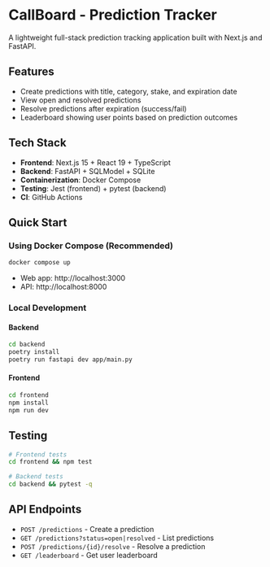 # CallBoard - Prediction Tracker

A lightweight full-stack prediction tracking application built with Next.js and FastAPI.

## Features

- Create predictions with title, category, stake, and expiration date
- View open and resolved predictions
- Resolve predictions after expiration (success/fail)
- Leaderboard showing user points based on prediction outcomes

## Tech Stack

- **Frontend**: Next.js 15 + React 19 + TypeScript
- **Backend**: FastAPI + SQLModel + SQLite
- **Containerization**: Docker Compose
- **Testing**: Jest (frontend) + pytest (backend)
- **CI**: GitHub Actions

## Quick Start

### Using Docker Compose (Recommended)

```bash
docker compose up
```

- Web app: http://localhost:3000
- API: http://localhost:8000

### Local Development

#### Backend
```bash
cd backend
poetry install
poetry run fastapi dev app/main.py
```

#### Frontend
```bash
cd frontend
npm install
npm run dev
```

## Testing

```bash
# Frontend tests
cd frontend && npm test

# Backend tests
cd backend && pytest -q
```

## API Endpoints

- `POST /predictions` - Create a prediction
- `GET /predictions?status=open|resolved` - List predictions
- `POST /predictions/{id}/resolve` - Resolve a prediction
- `GET /leaderboard` - Get user leaderboard
